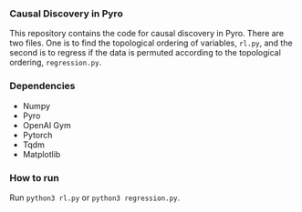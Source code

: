 ### Causal Discovery in Pyro

This repository contains the code for causal discovery in Pyro. There are two files. One is to find the topological ordering of variables, `rl.py`, and the second is to regress if the data is permuted according to the topological ordering, `regression.py`.

### Dependencies

* Numpy
* Pyro
* OpenAI Gym
* Pytorch
* Tqdm
* Matplotlib

### How to run

Run `python3 rl.py` or `python3 regression.py`.